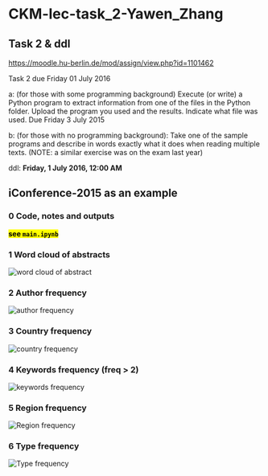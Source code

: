 # CKM-lec-task_2-Yawen_Zhang

## Task 2 & ddl

https://moodle.hu-berlin.de/mod/assign/view.php?id=1101462

Task 2 due Friday 01 July 2016

a: (for those with some programming background) Execute (or write) a Python program to extract information from one of the files in the Python folder. Upload the program you used and the results. Indicate what file was used. Due Friday 3 July 2015

b: (for those with no programming background): Take one of the sample programs and describe in words exactly what it does when reading multiple texts. (NOTE: a similar exercise was on the exam last year)

ddl: **Friday, 1 July 2016, 12:00 AM**

## iConference-2015 as an example

### 0 Code, notes and outputs
<mark>**see `main.ipynb`**</mark>

### 1 Word cloud of abstracts
![word cloud of abstract](2015_tsv/wordcloud_abstract_token_most_common_150.png)

### 2 Author frequency
![author frequency](2015_tsv/author_all_frequency.png)

### 3 Country frequency
![country frequency](2015_tsv/country_all_frequency.png)

### 4 Keywords frequency (freq > 2)
![keywords frequency](2015_tsv/keywords_all_frequency.png)

### 5 Region frequency
![Region frequency](2015_tsv/region_all_frequency.png)

### 6 Type frequency
![Type frequency](2015_tsv/type_all_frequency.png)
